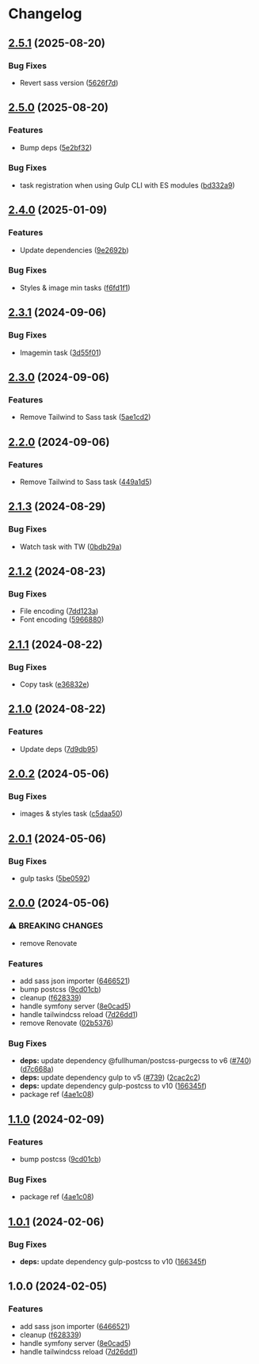 # Changelog

## [2.5.1](https://github.com/nlemoine/gulp-tasks/compare/v2.5.0...v2.5.1) (2025-08-20)


### Bug Fixes

* Revert sass version ([5626f7d](https://github.com/nlemoine/gulp-tasks/commit/5626f7d8e579e81f3e8c8ec67b930b2d1b75a3e0))

## [2.5.0](https://github.com/nlemoine/gulp-tasks/compare/v2.4.0...v2.5.0) (2025-08-20)


### Features

* Bump deps ([5e2bf32](https://github.com/nlemoine/gulp-tasks/commit/5e2bf32cb88dc7c8f550df8f85ca028697da84e7))


### Bug Fixes

* task registration when using Gulp CLI with ES modules ([bd332a9](https://github.com/nlemoine/gulp-tasks/commit/bd332a94f7d8dc9a079411389a385cf40e33d9ee))

## [2.4.0](https://github.com/nlemoine/gulp-tasks/compare/v2.3.1...v2.4.0) (2025-01-09)


### Features

* Update dependencies ([9e2692b](https://github.com/nlemoine/gulp-tasks/commit/9e2692ba13d07629a080a656163525ae2a2563cb))


### Bug Fixes

* Styles & image min tasks ([f6fd1f1](https://github.com/nlemoine/gulp-tasks/commit/f6fd1f1cb0c4f250905becb6d1080aa5f66e0569))

## [2.3.1](https://github.com/nlemoine/gulp-tasks/compare/v2.3.0...v2.3.1) (2024-09-06)


### Bug Fixes

* Imagemin task ([3d55f01](https://github.com/nlemoine/gulp-tasks/commit/3d55f01e166c16595fab364a6feb054221f9500b))

## [2.3.0](https://github.com/nlemoine/gulp-tasks/compare/v2.2.0...v2.3.0) (2024-09-06)


### Features

* Remove Tailwind to Sass task ([5ae1cd2](https://github.com/nlemoine/gulp-tasks/commit/5ae1cd23c5679b05a97c2f86cdde080873382020))

## [2.2.0](https://github.com/nlemoine/gulp-tasks/compare/v2.1.3...v2.2.0) (2024-09-06)


### Features

* Remove Tailwind to Sass task ([449a1d5](https://github.com/nlemoine/gulp-tasks/commit/449a1d5f045fa6c36ae92edbc255f47121d9c988))

## [2.1.3](https://github.com/nlemoine/gulp-tasks/compare/v2.1.2...v2.1.3) (2024-08-29)


### Bug Fixes

* Watch task with TW ([0bdb29a](https://github.com/nlemoine/gulp-tasks/commit/0bdb29a0a158ab68149580860625868eb486b719))

## [2.1.2](https://github.com/nlemoine/gulp-tasks/compare/v2.1.1...v2.1.2) (2024-08-23)


### Bug Fixes

* File encoding ([7dd123a](https://github.com/nlemoine/gulp-tasks/commit/7dd123aa1b2a5d09a6d3e7cb34bdebec5a1fbb1b))
* Font encoding ([5966880](https://github.com/nlemoine/gulp-tasks/commit/5966880ac6109ad25405836c0bbef80c73661a51))

## [2.1.1](https://github.com/nlemoine/gulp-tasks/compare/v2.1.0...v2.1.1) (2024-08-22)


### Bug Fixes

* Copy task ([e36832e](https://github.com/nlemoine/gulp-tasks/commit/e36832e5139911d5d2a77fe3823e2c494bf9f0b0))

## [2.1.0](https://github.com/nlemoine/gulp-tasks/compare/v2.0.2...v2.1.0) (2024-08-22)


### Features

* Update deps ([7d9db95](https://github.com/nlemoine/gulp-tasks/commit/7d9db953d471cd806009d825db87251a8842ba33))

## [2.0.2](https://github.com/nlemoine/gulp-tasks/compare/v2.0.1...v2.0.2) (2024-05-06)


### Bug Fixes

* images & styles task ([c5daa50](https://github.com/nlemoine/gulp-tasks/commit/c5daa501aa9d7cb1d55edc40ff7bc2417efbd4d5))

## [2.0.1](https://github.com/nlemoine/gulp-tasks/compare/v2.0.0...v2.0.1) (2024-05-06)


### Bug Fixes

* gulp tasks ([5be0592](https://github.com/nlemoine/gulp-tasks/commit/5be0592a9a8e882b250a9809fbb0b11410b1260f))

## [2.0.0](https://github.com/nlemoine/gulp-tasks/compare/v1.1.0...v2.0.0) (2024-05-06)


### ⚠ BREAKING CHANGES

* remove Renovate

### Features

* add sass json importer ([6466521](https://github.com/nlemoine/gulp-tasks/commit/64665214da85bcb8e8a8ddfef524d6391fe0012d))
* bump postcss ([9cd01cb](https://github.com/nlemoine/gulp-tasks/commit/9cd01cbe8a01806a29f7e96c7ec04a09cc5ed297))
* cleanup ([f628339](https://github.com/nlemoine/gulp-tasks/commit/f628339fa20167bac969f83c7d940158d8c70df0))
* handle symfony server ([8e0cad5](https://github.com/nlemoine/gulp-tasks/commit/8e0cad558666d947f4c8e5fb91479e2007a47255))
* handle tailwindcss reload ([7d26dd1](https://github.com/nlemoine/gulp-tasks/commit/7d26dd137ab538f96835a7826cfe3d441e6d6d74))
* remove Renovate ([02b5376](https://github.com/nlemoine/gulp-tasks/commit/02b5376b0069dcb96991171834bfae0af404978f))


### Bug Fixes

* **deps:** update dependency @fullhuman/postcss-purgecss to v6 ([#740](https://github.com/nlemoine/gulp-tasks/issues/740)) ([d7c668a](https://github.com/nlemoine/gulp-tasks/commit/d7c668a798efb78c9c0fa718a6294e3cab3eaa43))
* **deps:** update dependency gulp to v5 ([#739](https://github.com/nlemoine/gulp-tasks/issues/739)) ([2cac2c2](https://github.com/nlemoine/gulp-tasks/commit/2cac2c29e67ec7da99848b8d93861444d64ad3b8))
* **deps:** update dependency gulp-postcss to v10 ([166345f](https://github.com/nlemoine/gulp-tasks/commit/166345f91e015a5b81b0dcefdafa803425c38901))
* package ref ([4ae1c08](https://github.com/nlemoine/gulp-tasks/commit/4ae1c0855fa7dd99800fa21b103dfa0c2778b90a))

## [1.1.0](https://github.com/nlemoine/gulp-tasks/compare/v1.0.1...v1.1.0) (2024-02-09)


### Features

* bump postcss ([9cd01cb](https://github.com/nlemoine/gulp-tasks/commit/9cd01cbe8a01806a29f7e96c7ec04a09cc5ed297))


### Bug Fixes

* package ref ([4ae1c08](https://github.com/nlemoine/gulp-tasks/commit/4ae1c0855fa7dd99800fa21b103dfa0c2778b90a))

## [1.0.1](https://github.com/nlemoine/gulp-tasks/compare/v1.0.0...v1.0.1) (2024-02-06)


### Bug Fixes

* **deps:** update dependency gulp-postcss to v10 ([166345f](https://github.com/nlemoine/gulp-tasks/commit/166345f91e015a5b81b0dcefdafa803425c38901))

## 1.0.0 (2024-02-05)


### Features

* add sass json importer ([6466521](https://github.com/nlemoine/gulp-tasks/commit/64665214da85bcb8e8a8ddfef524d6391fe0012d))
* cleanup ([f628339](https://github.com/nlemoine/gulp-tasks/commit/f628339fa20167bac969f83c7d940158d8c70df0))
* handle symfony server ([8e0cad5](https://github.com/nlemoine/gulp-tasks/commit/8e0cad558666d947f4c8e5fb91479e2007a47255))
* handle tailwindcss reload ([7d26dd1](https://github.com/nlemoine/gulp-tasks/commit/7d26dd137ab538f96835a7826cfe3d441e6d6d74))
